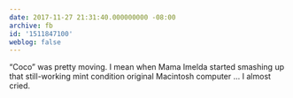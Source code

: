 ```yaml
---
date: 2017-11-27 21:31:40.000000000 -08:00
archive: fb
id: '1511847100'
weblog: false
---
```


“Coco” was pretty moving. I mean when Mama Imelda started smashing up that still-working mint condition original Macintosh computer ... I almost cried.
